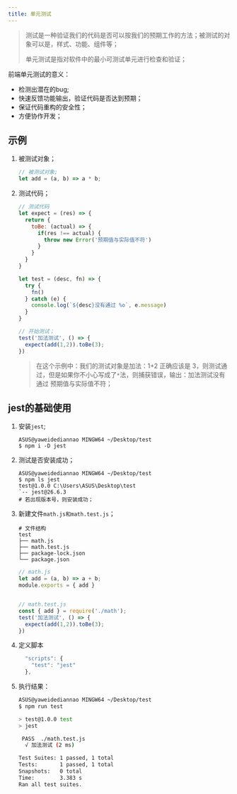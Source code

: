 ```yaml
---
title: 单元测试
---
```


> 测试是一种验证我们的代码是否可以按我们的预期工作的方法；被测试的对象可以是，样式、功能、组件等；
>
> 单元测试是指对软件中的最小可测试单元进行检查和验证；

前端单元测试的意义：

- 检测出潜在的bug;
- 快速反馈功能输出，验证代码是否达到预期；
- 保证代码重构的安全性；
- 方便协作开发；

## 示例

1. 被测试对象；

   ```javaScript
   // 被测试对象;
   let add = (a, b) => a * b;
   ```

2. 测试代码；

   ```javaScript
   // 测试代码
   let expect = (res) => {
     return {
       toBe: (actual) => {
         if(res !== actual) {
           throw new Error('预期值与实际值不符')
         }
       }
     }
   }
   
   let test = (desc, fn) => {
     try {
       fn()
     } catch (e) {
       console.log(`${desc}没有通过 %o`, e.message)
     }
   }
   
   // 开始测试；
   test('加法测试', () => {
     expect(add(1,2)).toBe(3);
   })
   
   ```

   > 在这个示例中：我们的测试对象是加法：1+2 正确应该是 3，则测试通过，但是如果你不小心写成了`*`法，则捕获错误，输出：加法测试没有通过 预期值与实际值不符；

## jest的基础使用

1. 安装`jest`;

   ```shell
   ASUS@yaweidediannao MINGW64 ~/Desktop/test
   $ npm i -D jest
   ```

2. 测试是否安装成功；

   ```shell
   ASUS@yaweidediannao MINGW64 ~/Desktop/test
   $ npm ls jest
   test@1.0.0 C:\Users\ASUS\Desktop\test
   `-- jest@26.6.3
   # 若出现版本号，则安装成功；
   ```
   
3. 新建文件`math.js和math.test.js`；

   ```shell
   # 文件结构
   test
   ├── math.js
   ├── math.test.js
   ├── package-lock.json
   └── package.json
   ```

   ```javaScript
   // math.js
   let add = (a, b) => a + b;
   module.exports = { add }
   
   
   // math.test.js
   const { add } = require('./math');
   test('加法测试', () => {
     expect(add(1,2)).toBe(3);
   })
   ```

4. 定义脚本

   ```javaScript
     "scripts": {
       "test": "jest"
     },
   ```

5. 执行结果：

   ```sh
   ASUS@yaweidediannao MINGW64 ~/Desktop/test
   $ npm run test
   
   > test@1.0.0 test
   > jest
   
    PASS  ./math.test.js
     √ 加法测试 (2 ms)
   
   Test Suites: 1 passed, 1 total
   Tests:       1 passed, 1 total
   Snapshots:   0 total
   Time:        3.383 s
   Ran all test suites.
   
   ```

   

